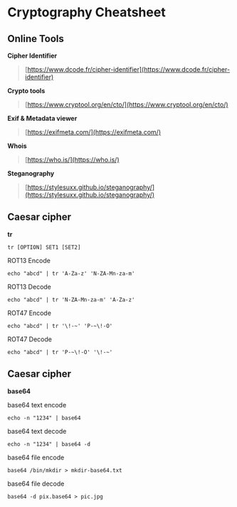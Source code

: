 # Cryptography Cheatsheet

## Online Tools

**Cipher Identifier**

> [https://www.dcode.fr/cipher-identifier](https://www.dcode.fr/cipher-identifier)

**Crypto tools**

> [https://www.cryptool.org/en/cto/](https://www.cryptool.org/en/cto/)

**Exif & Metadata viewer**

> [https://exifmeta.com/](https://exifmeta.com/)

**Whois**

> [https://who.is/](https://who.is/)

**Steganography**
> [https://stylesuxx.github.io/steganography/](https://stylesuxx.github.io/steganography/)


## Caesar cipher

**tr**
```
tr [OPTION] SET1 [SET2]
```

ROT13 Encode
```
echo "abcd" | tr 'A-Za-z' 'N-ZA-Mn-za-m'
```

ROT13 Decode
```
echo "abcd" | tr 'N-ZA-Mn-za-m' 'A-Za-z' 
```

ROT47 Encode
```
echo "abcd" | tr '\!-~' 'P-~\!-O'
```

ROT47 Decode
```
echo "abcd" | tr 'P-~\!-O' '\!-~' 
```

## Caesar cipher

**base64**

base64 text encode
```
echo -n "1234" | base64
```

base64 text decode
```
echo -n "1234" | base64 -d 
```

base64 file encode
```
base64 /bin/mkdir > mkdir-base64.txt
```

base64 file decode
```
base64 -d pix.base64 > pic.jpg
```


